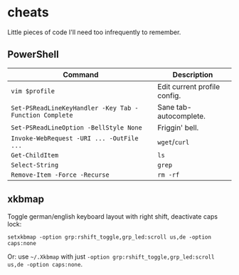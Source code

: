 # cheats
Little pieces of code I'll need too infrequently to remember.

## PowerShell

Command | Description
------- | ------------------
`vim $profile`| Edit current profile config.
`Set-PSReadLineKeyHandler -Key Tab -Function Complete`| Sane tab-autocomplete.
`Set-PSReadLineOption -BellStyle None`| Friggin' bell. 
`Invoke-WebRequest -URI ... -OutFile ...` | `wget`/`curl`
`Get-ChildItem`| `ls`
`Select-String`| `grep` 
`Remove-Item -Force -Recurse`| `rm -rf`

## xkbmap

Toggle german/english keyboard layout with right shift, deactivate caps lock:

`setxkbmap -option grp:rshift_toggle,grp_led:scroll us,de -option caps:none`

Or: use `~/.Xkbmap` with just `-option grp:rshift_toggle,grp_led:scroll us,de -option caps:none`.

